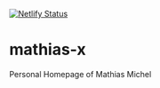 [![Netlify Status](https://api.netlify.com/api/v1/badges/4891b0a4-08f8-4ece-88af-16cff628cf90/deploy-status)](https://app.netlify.com/sites/mathias-michel/deploys)

# mathias-x
Personal Homepage of Mathias Michel
